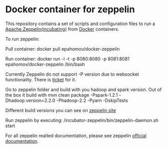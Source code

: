 Docker container for zeppelin
=================================

This repository contains a set of scripts and configuration files to run a [Apache Zeppelin(incubating)](https://zeppelin.incubator.apache.org/) from [Docker](https://www.docker.io/) containers.

To run zeppelin:

Pull container:
	docker pull epahomov/docker-zeppelin

Run container: 
	docker run -i -t -p 8080:8080 -p 8081:8081 epahomov/docker-zeppelin /bin/bash

Currently Zeppelin do not support -P version due to websocket functionality. There is [ticket](https://issues.apache.org/jira/browse/ZEPPELIN-10) for it.

Go to zeppelin folder and build with you hadoop and spark version. 
Out of the box it build with
	mvn clean package -Pspark-1.2.1 -Dhadoop.version=2.2.0 -Phadoop-2.2 -Pyarn -DskipTests

Different build versions you can see on [zeppelin site](https://zeppelin.incubator.apache.org/docs/install/install.html)

Run zeppelin by executing:
	/incubator-zeppelin/bin/zeppelin-daemon.sh start

For all zeppelin realted documentation, please see zeppelin [official documentation](https://zeppelin.incubator.apache.org/docs/index.html).
